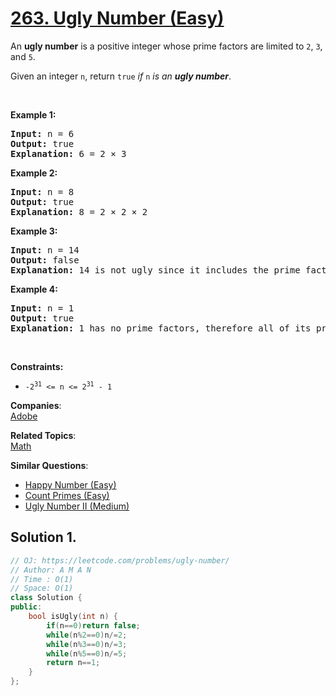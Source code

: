# [263. Ugly Number (Easy)](https://leetcode.com/problems/ugly-number/)

<p>An <strong>ugly number</strong> is a positive integer whose prime factors are limited to <code>2</code>, <code>3</code>, and <code>5</code>.</p>

<p>Given an integer <code>n</code>, return <code>true</code> <em>if</em> <code>n</code> <em>is an <strong>ugly number</strong></em>.</p>

<p>&nbsp;</p>
<p><strong>Example 1:</strong></p>

<pre><strong>Input:</strong> n = 6
<strong>Output:</strong> true
<strong>Explanation:</strong> 6 = 2 × 3</pre>

<p><strong>Example 2:</strong></p>

<pre><strong>Input:</strong> n = 8
<strong>Output:</strong> true
<strong>Explanation:</strong> 8 = 2 × 2 × 2
</pre>

<p><strong>Example 3:</strong></p>

<pre><strong>Input:</strong> n = 14
<strong>Output:</strong> false
<strong>Explanation:</strong> 14 is not ugly since it includes the prime factor 7.
</pre>

<p><strong>Example 4:</strong></p>

<pre><strong>Input:</strong> n = 1
<strong>Output:</strong> true
<strong>Explanation:</strong> 1 has no prime factors, therefore all of its prime factors are limited to 2, 3, and 5.
</pre>

<p>&nbsp;</p>
<p><strong>Constraints:</strong></p>

<ul>
	<li><code>-2<sup>31</sup> &lt;= n &lt;= 2<sup>31</sup> - 1</code></li>
</ul>


**Companies**:  
[Adobe](https://leetcode.com/company/adobe)

**Related Topics**:  
[Math](https://leetcode.com/tag/math/)

**Similar Questions**:
* [Happy Number (Easy)](https://leetcode.com/problems/happy-number/)
* [Count Primes (Easy)](https://leetcode.com/problems/count-primes/)
* [Ugly Number II (Medium)](https://leetcode.com/problems/ugly-number-ii/)

## Solution 1.

```cpp
// OJ: https://leetcode.com/problems/ugly-number/
// Author: A M A N
// Time : O(1)
// Space: O(1)
class Solution {
public:
    bool isUgly(int n) {
        if(n==0)return false;
        while(n%2==0)n/=2;
        while(n%3==0)n/=3;
        while(n%5==0)n/=5;
        return n==1;
    }
};
```